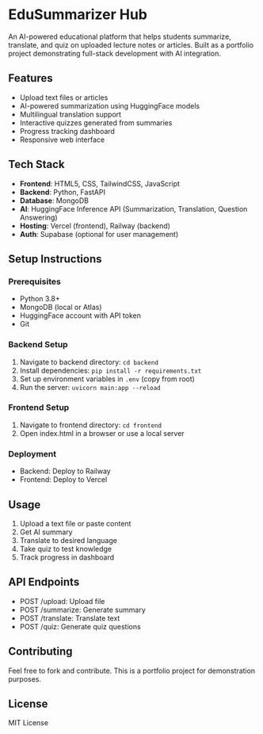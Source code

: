 # EduSummarizer Hub

An AI-powered educational platform that helps students summarize, translate, and quiz on uploaded lecture notes or articles. Built as a portfolio project demonstrating full-stack development with AI integration.

## Features
- Upload text files or articles
- AI-powered summarization using HuggingFace models
- Multilingual translation support
- Interactive quizzes generated from summaries
- Progress tracking dashboard
- Responsive web interface

## Tech Stack
- **Frontend**: HTML5, CSS, TailwindCSS, JavaScript
- **Backend**: Python, FastAPI
- **Database**: MongoDB
- **AI**: HuggingFace Inference API (Summarization, Translation, Question Answering)
- **Hosting**: Vercel (frontend), Railway (backend)
- **Auth**: Supabase (optional for user management)

## Setup Instructions

### Prerequisites
- Python 3.8+
- MongoDB (local or Atlas)
- HuggingFace account with API token
- Git

### Backend Setup
1. Navigate to backend directory: `cd backend`
2. Install dependencies: `pip install -r requirements.txt`
3. Set up environment variables in `.env` (copy from root)
4. Run the server: `uvicorn main:app --reload`

### Frontend Setup
1. Navigate to frontend directory: `cd frontend`
2. Open index.html in a browser or use a local server

### Deployment
- Backend: Deploy to Railway
- Frontend: Deploy to Vercel

## Usage
1. Upload a text file or paste content
2. Get AI summary
3. Translate to desired language
4. Take quiz to test knowledge
5. Track progress in dashboard

## API Endpoints
- POST /upload: Upload file
- POST /summarize: Generate summary
- POST /translate: Translate text
- POST /quiz: Generate quiz questions

## Contributing
Feel free to fork and contribute. This is a portfolio project for demonstration purposes.

## License
MIT License
